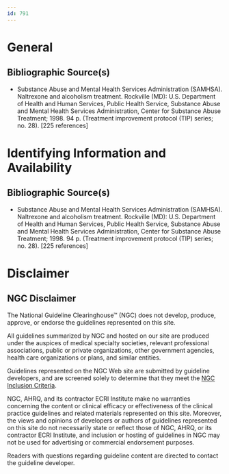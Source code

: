 ```yaml
---
id: 791
---
```


# General

## Bibliographic Source(s)

- Substance Abuse and Mental Health Services Administration (SAMHSA). Naltrexone and alcoholism treatment. Rockville (MD): U.S. Department of Health and Human Services, Public Health Service, Substance Abuse and Mental Health Services Administration, Center for Substance Abuse Treatment; 1998. 94 p. (Treatment improvement protocol (TIP) series; no. 28). [225 references]

# Identifying Information and Availability

## Bibliographic Source(s)

- Substance Abuse and Mental Health Services Administration (SAMHSA). Naltrexone and alcoholism treatment. Rockville (MD): U.S. Department of Health and Human Services, Public Health Service, Substance Abuse and Mental Health Services Administration, Center for Substance Abuse Treatment; 1998. 94 p. (Treatment improvement protocol (TIP) series; no. 28). [225 references]

# Disclaimer

## NGC Disclaimer

The National Guideline Clearinghouse™ (NGC) does not develop, produce, approve, or endorse the guidelines represented on this site.

All guidelines summarized by NGC and hosted on our site are produced under the auspices of medical specialty societies, relevant professional associations, public or private organizations, other government agencies, health care organizations or plans, and similar entities.

Guidelines represented on the NGC Web site are submitted by guideline developers, and are screened solely to determine that they meet the [NGC Inclusion Criteria](/help-and-about/summaries/inclusion-criteria).

NGC, AHRQ, and its contractor ECRI Institute make no warranties concerning the content or clinical efficacy or effectiveness of the clinical practice guidelines and related materials represented on this site. Moreover, the views and opinions of developers or authors of guidelines represented on this site do not necessarily state or reflect those of NGC, AHRQ, or its contractor ECRI Institute, and inclusion or hosting of guidelines in NGC may not be used for advertising or commercial endorsement purposes.

Readers with questions regarding guideline content are directed to contact the guideline developer.

